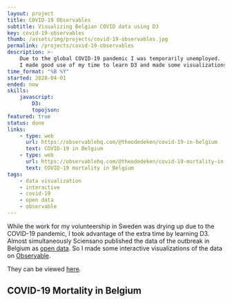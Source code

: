 ```yaml
---
layout: project
title: COVID-19 Observables
subtitle: Visualizing Belgian COVID data using D3
key: covid-19-observables
thumb: /assets/img/projects/covid-19-observables.jpg
permalink: /projects/covid-19-observables
description: >-
    Due to the global COVID-19 pandemic I was temporarily unemployed.
    I made good use of my time to learn D3 and made some visualizations of the situation in Belgium
time_format: "%B %Y"
started: 2020-04-01
ended: now
skills:
    javascript:
        D3:
        topojson:
featured: true
status: done
links: 
    - type: web
      url: https://observablehq.com/@theodedeken/covid-19-in-belgium
      text: COVID-19 in Belgium
    - type: web
      url: https://observablehq.com/@theodedeken/covid-19-mortality-in-belgium
      text: COVID-19 mortality in Belgium
tags: 
    - data visualization
    - interactive
    - covid-19
    - open data
    - observable
---
```

While the work for my volunteership in Sweden was drying up due to the COVID-19 pandemic, I took advantage of the extra time by learning D3.
Almost simultaneously Sciensano published the data of the outbreak in Belgium as [open data](https://epistat.wiv-isp.be/covid/).
So I made some interactive visualizations of the data on [Observable](https://observablehq.com).

They can be viewed [here](https://observablehq.com/collection/@theodedeken/covid-19-in-belgium).

## COVID-19 Mortality in Belgium

<div class="ui raised segment">
<div id="observablehq-4f1219a9"></div>
</div>
<script type="module">
import {Runtime, Inspector} from "https://cdn.jsdelivr.net/npm/@observablehq/runtime@4/dist/runtime.js";
import define from "https://api.observablehq.com/@theodedeken/covid-19-mortality-in-belgium.js?v=3";
const inspect = Inspector.into("#observablehq-4f1219a9");
(new Runtime).module(define, name => (name === "main") && inspect());
</script>

